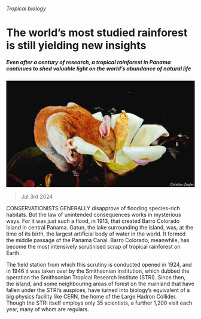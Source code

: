 ###### Tropical biology

# The world’s most studied rainforest is still yielding new insights 

##### Even after a century of research, a tropical rainforest in Panama continues to shed valuable light on the world’s abundance of natural life 

![image](images/20240706_STP001.jpg) 

> Jul 3rd 2024 

CONSERVATIONISTS GENERALLY disapprove of flooding species-rich habitats. But the law of unintended consequences works in mysterious ways. For it was just such a flood, in 1913, that created Barro Colorado Island in central Panama. Gatun, the lake surrounding the island, was, at the time of its birth, the largest artificial body of water in the world. It formed the middle passage of the Panama Canal. Barro Colorado, meanwhile, has become the most intensively scrutinised scrap of tropical rainforest on Earth.

The field station from which this scrutiny is conducted opened in 1924, and in 1946 it was taken over by the Smithsonian Institution, which dubbed the operation the Smithsonian Tropical Research Institute (STRI). Since then, the island, and some neighbouring areas of forest on the mainland that have fallen under the STRI’s auspices, have turned into biology’s equivalent of a big physics facility like CERN, the home of the Large Hadron Collider. Though the STRI itself employs only 35 scientists, a further 1,200 visit each year, many of whom are regulars.

